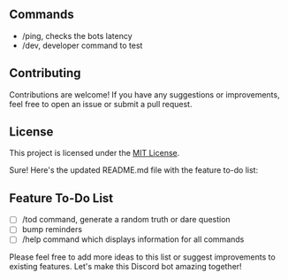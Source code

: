 ## Commands
- /ping, checks the bots latency
- /dev, developer command to test
## Contributing
Contributions are welcome! If you have any suggestions or improvements, feel free to open an issue or submit a pull request.

## License
This project is licensed under the [MIT License](LICENSE).

Sure! Here's the updated README.md file with the feature to-do list:

## Feature To-Do List
- [ ] /tod command, generate a random truth or dare question
- [ ] bump reminders
- [ ] /help command which displays information for all commands

Please feel free to add more ideas to this list or suggest improvements to existing features. Let's make this Discord bot amazing together!
